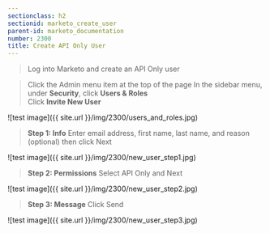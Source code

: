 ```yaml
---
sectionclass: h2
sectionid: marketo_create_user
parent-id: marketo_documentation
number: 2300
title: Create API Only User
---
```


>Log into Marketo and create an API Only user  

>Click the Admin menu item at the top of the page
>In the sidebar menu, under **Security**, click **Users & Roles**  
>Click **Invite New User**


![test image]({{ site.url }}/img/2300/users_and_roles.jpg)  


>**Step 1: Info**  Enter email address, first name, last name, and reason (optional) then click Next  


![test image]({{ site.url }}/img/2300/new_user_step1.jpg)  


>**Step 2: Permissions**  Select API Only and Next  


![test image]({{ site.url }}/img/2300/new_user_step2.jpg)  


>**Step 3: Message**  Click Send  


![test image]({{ site.url }}/img/2300/new_user_step3.jpg)  
